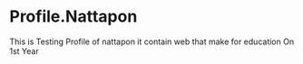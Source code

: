 # Profile.Nattapon
This is Testing Profile of nattapon it contain web that make for education On 1st Year
